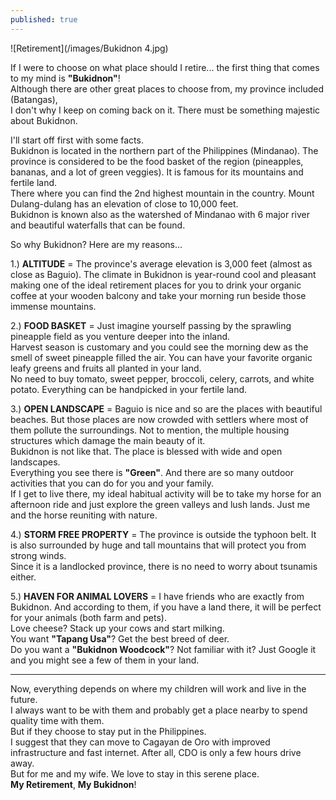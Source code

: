 ```yaml
---
published: true
---
```

![Retirement](/images/Bukidnon 4.jpg)

If I were to choose on what place should I retire... the first thing that comes to my mind is **"Bukidnon"**!  
Although there are other great places to choose from, my province included (Batangas),   
I don't why I keep on coming back on it. There must be something majestic about Bukidnon.

I'll start off first with some facts.   
Bukidnon is located in the northern part of the Philippines (Mindanao). The province is considered to be the food basket of the region (pineapples, bananas, and a lot of green veggies).
It is famous for its mountains and fertile land.   
There where you can find the 2nd highest mountain in the country. Mount Dulang-dulang has an elevation of close to 10,000 feet.   
Bukidnon is known also as the watershed of Mindanao with 6 major river and beautiful waterfalls that can be found. 

So why Bukidnon? Here are my reasons...

1.) **ALTITUDE** = The province's average elevation is 3,000 feet (almost as close as Baguio). The climate in Bukidnon is year-round cool and pleasant making one of the ideal retirement places for you to drink your organic coffee at your wooden balcony and take your morning run beside those immense mountains.

2.) **FOOD BASKET** = Just imagine yourself passing by the sprawling pineapple field as you venture deeper into the inland.   
Harvest season is customary and you could see the morning dew as the smell of sweet pineapple filled the air.
You can have your favorite organic leafy greens and fruits all planted in your land.  
No need to buy tomato, sweet pepper, broccoli, celery, carrots, and white potato. Everything can be handpicked in your fertile land.

3.) **OPEN LANDSCAPE** = Baguio is nice and so are the places with beautiful beaches. But those places are now crowded with settlers where most of them pollute the surroundings. Not to mention, the multiple housing structures which damage the main beauty of it.   
Bukidnon is not like that. The place is blessed with wide and open landscapes.   
Everything you see there is **"Green"**. And there are so many outdoor activities that you can do for you and your family.   
If I get to live there, my ideal habitual activity will be to take my horse for an afternoon ride and just explore the green valleys and lush lands. Just me and the horse reuniting with nature.

4.) **STORM FREE PROPERTY** = The province is outside the typhoon belt. It is also surrounded by huge and tall mountains that will protect you from strong winds.   
Since it is a landlocked province, there is no need to worry about tsunamis either. 

5.) **HAVEN FOR ANIMAL LOVERS** = I have friends who are exactly from Bukidnon. And according to them, if you have a land there, it will be perfect for your animals (both farm and pets).   
Love cheese? Stack up your cows and start milking.   
You want **"Tapang Usa"**? Get the best breed of deer.   
Do you want a **"Bukidnon Woodcock"**? Not familiar with it? Just Google it and you might see a few of them in your land. 

----------------------------------------------------------------------

Now, everything depends on where my children will work and live in the future.   
I always want to be with them and probably get a place nearby to spend quality time with them.   
But if they choose to stay put in the Philippines.   
I suggest that they can move to Cagayan de Oro with improved infrastructure and fast internet. 
After all, CDO is only a few hours drive away.   
But for me and my wife. We love to stay in this serene place.   
**My Retirement**, **My Bukidnon**! 

